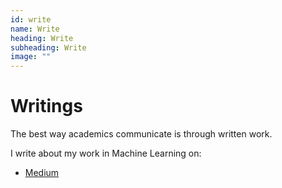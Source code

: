 ```yaml
---
id: write
name: Write
heading: Write
subheading: Write
image: ""
---
```


# Writings
The best way academics communicate is through written work. 

I write about my work in Machine Learning on:
- [Medium](https://medium.com/@scheeloong)
